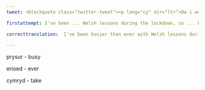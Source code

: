 ```yaml
---
tweet: <blockquote class="twitter-tweet"><p lang="cy" dir="ltr">Dw i wedi bod yn brysurach nag erioed efo gwersi Cymraeg yn ystod y cyfnod clo &#39;ma 🙏 felly am gymryd gwyliau o&#39;r 10 - 20 Gorffennaf.</p>&mdash; Gwefus (@GwefusCymru) <a href="https://twitter.com/GwefusCymru/status/1276234638005014530?ref_src=twsrc%5Etfw">June 25, 2020</a></blockquote> <script async src="https://platform.twitter.com/widgets.js" charset="utf-8"></script>

firstattempt: I've been ... Welsh lessons during the lockdown, so ... holidays from 10th - 20th July.

correcttranslation:  I've been busier than ever with Welsh lessons during the lockdown so am taking holidays from 10th - 20th July.

---
```


prysur - busy

erioed - ever

cymryd - take










